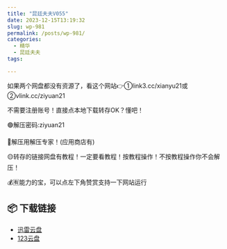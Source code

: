 ```yaml
---
title: "昆廷夫夫V055"
date: 2023-12-15T13:19:32
slug: wp-981
permalink: /posts/wp-981/
categories:
  - 精华
  - 昆廷夫夫
tags:

---
```


如果两个网盘都没有资源了，看这个网站👉①link3.cc/xianyu21或②vlink.cc/ziyuan21

不需要注册账号！直接点本地下载转存OK？懂吧！

🟢解压密码:ziyuan21

🔵解压用解压专家！(应用商店有)

🟡转存的链接网盘有教程！一定要看教程！按教程操作！不按教程操作你不会解压！

💰🈶能力的宝，可以点左下角赞赏支持一下网站运行

## 📦 下载链接
- [迅雷云盘](https://blziyuan21.com/pay-download/981?key=40bd78436d&down_id=0)
- [123云盘](https://blziyuan21.com/pay-download/981?key=40bd78436d&down_id=1)

